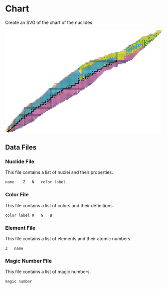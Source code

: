 # Chart
Create an SVG of the chart of the nuclides

![An Example Image](example.svg "An Example Image")

## Data Files

### Nuclide File
This file contains a list of nuclei and their properties.
```
name	Z	N	color label
```

### Color File
This file contains a list of colors and their definitions.
```
color label	R	G	B
```

### Element File
This file contains a list of elements and their atomic numbers.
```
Z	name
```

### Magic Number File
This file contains a list of magic numbers.
```
magic number
```
